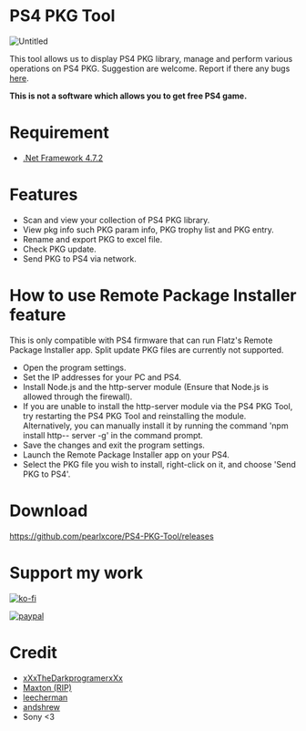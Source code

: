 # PS4 PKG Tool
![Untitled](https://user-images.githubusercontent.com/36906814/150161205-6fee1d79-d7cc-4331-994f-727e65b173be.png)

This tool allows us to display PS4 PKG library, manage and perform various operations on PS4 PKG.
Suggestion are welcome. Report if there any bugs [here](https://github.com/pearlxcore/PS4-PKG-Tool/issues).

**This is not a software which allows you to get free PS4 game.**

# Requirement
- [.Net Framework 4.7.2](https://dotnet.microsoft.com/download/dotnet-framework/net472)

# Features
- Scan and view your collection of PS4 PKG library.
- View pkg info such PKG param info, PKG trophy list and PKG entry.
- Rename and export PKG to excel file.
- Check PKG update.
- Send PKG to PS4 via network.

# How to use Remote Package Installer feature
This is only compatible with PS4 firmware that can run Flatz's Remote Package Installer app. Split update PKG files are currently not supported.

- Open the program settings.
- Set the IP addresses for your PC and PS4.
- Install Node.js and the http-server module (Ensure that Node.js is allowed through the firewall).
- If you are unable to install the http-server module via the PS4 PKG Tool, try restarting the PS4 PKG Tool and reinstalling the module. Alternatively, you can manually install it by running the command 'npm install http-- server -g' in the command prompt.
- Save the changes and exit the program settings.
- Launch the Remote Package Installer app on your PS4.
- Select the PKG file you wish to install, right-click on it, and choose 'Send PKG to PS4'.

# Download
https://github.com/pearlxcore/PS4-PKG-Tool/releases

# Support my work
[![ko-fi](https://www.ko-fi.com/img/githubbutton_sm.svg)](https://ko-fi.com/R6R524N7X)  

[![paypal](https://user-images.githubusercontent.com/36906814/102657760-39d1ce00-41b1-11eb-96fe-c10e2d9b3f39.png)](https://www.paypal.com/paypalme/pearlxcoree)  

# Credit
- [xXxTheDarkprogramerxXx](https://github.com/xXxTheDarkprogramerxXx)
- [Maxton (RIP)](https://github.com/maxton) 
- [leecherman](https://sites.google.com/site/theleecherman/)
- [andshrew](https://github.com/andshrew)
- Sony <3
